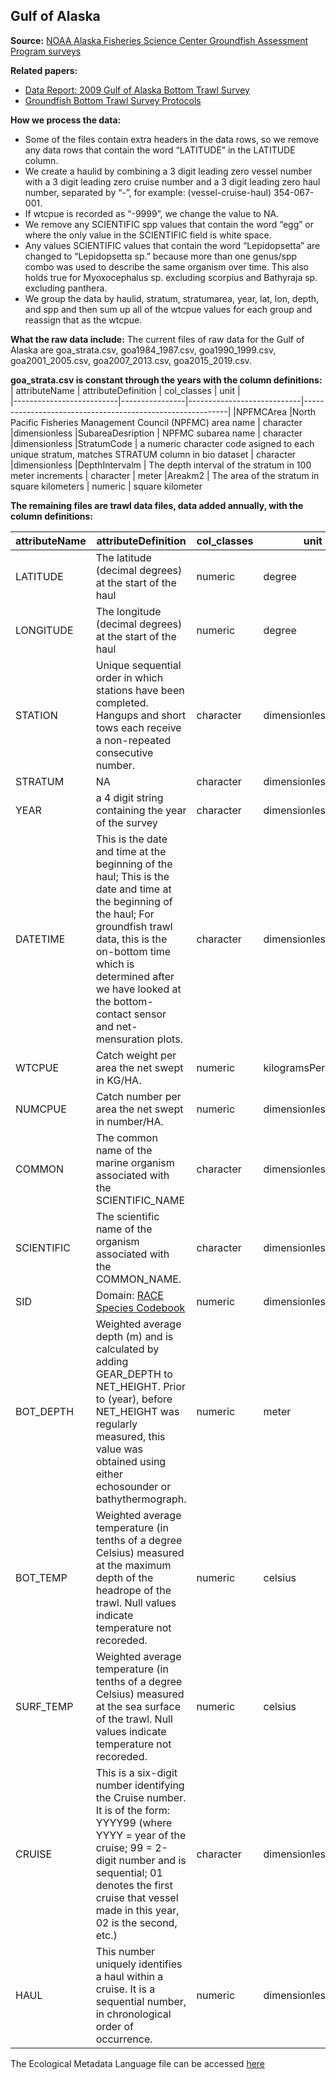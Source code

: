 Gulf of Alaska
-------------------------------

**Source:** [NOAA Alaska Fisheries Science Center Groundfish Assessment Program surveys](https://apps-afsc.fisheries.noaa.gov/RACE/groundfish/survey_data/default.htm)

**Related papers:** 
- [Data Report: 2009 Gulf of Alaska Bottom Trawl Survey](https://archive.fisheries.noaa.gov/afsc/Publications/AFSC-TM/NOAA-TM-AFSC-208.pdf)
- [Groundfish Bottom Trawl Survey Protocols](https://www.fisheries.noaa.gov/resource/document/noaa-protocols-groundfish-bottom-trawl-surveys)

**How we process the data:**
- Some of the files contain extra headers in the data rows, so we remove any data rows that contain the word “LATITUDE” in the LATITUDE column.
- We create a haulid by combining a 3 digit leading zero vessel number with a 3 digit leading zero cruise number and a 3 digit leading zero haul number, separated by “-”, for example: (vessel-cruise-haul) 354-067-001.
- If wtcpue is recorded as “-9999”, we change the value to NA.
- We remove any SCIENTIFIC spp values that contain the word “egg” or where the only value in the SCIENTIFIC field is white space.
- Any values SCIENTIFIC values that contain the word “Lepidopsetta” are changed to “Lepidopsetta sp.” because more than one genus/spp combo was used to describe the same organism over time. This also holds true for Myoxocephalus sp. excluding scorpius and Bathyraja sp. excluding panthera.
- We group the data by haulid, stratum, stratumarea, year, lat, lon, depth, and spp and then sum up all of the wtcpue values for each group and reassign that as the wtcpue.

**What the raw data include:**
The current files of raw data for the Gulf of Alaska are goa_strata.csv, goa1984_1987.csv, goa1990_1999.csv, goa2001_2005.csv, goa2007_2013.csv, goa2015_2019.csv.

**goa_strata.csv is constant through the years with the column definitions:**
| attributeName                  | attributeDefinition   | col_classes             | unit |       
|--------------------------|----------------|----------------------------|-----------------------------------------------------------|
|NPFMCArea	|North Pacific Fisheries Management Council (NPFMC) area name |	character	|dimensionless
|SubareaDesription | NPFMC subarea name |	character	|dimensionless
|StratumCode |	a numeric character code asigned to each unique stratum, matches STRATUM column in bio dataset |	character	|dimensionless
|DepthIntervalm |	The depth interval of the stratum in 100 meter increments |	character	| meter
|Areakm2 |	The area of the stratum in square kilometers |	numeric | square kilometer

**The remaining files are trawl data files, data added annually, with the column definitions:**

| attributeName                  | attributeDefinition   | col_classes             | unit |       
|--------------------------|----------------|----------------------------|-----------------------------------------------------------|
|LATITUDE	|The latitude (decimal degrees) at the start of the haul|	numeric	|degree
|LONGITUDE |	The longitude (decimal degrees) at the start of the haul|	numeric	|degree
|STATION|Unique sequential order in which stations have been completed. Hangups and short tows each receive a non-repeated consecutive number.|character |dimensionless
|STRATUM	|NA	|character	|dimensionless
|YEAR	|a 4 digit string containing the year of the survey	|character	|dimensionless
|DATETIME	|This is the date and time at the beginning of the haul; This is the date and time at the beginning of the haul; For groundfish trawl data, this is the on-bottom time which is determined after we have looked at the bottom-contact sensor and net-mensuration plots.	|character	|dimensionless
|WTCPUE	|Catch weight per area the net swept in KG/HA.|	numeric	|kilogramsPerHectare
|NUMCPUE	|Catch number per area the net swept in number/HA.	|numeric	|dimensionless
|COMMON |	The common name of the marine organism associated with the SCIENTIFIC_NAME	|character|	dimensionless
|SCIENTIFIC	|The scientific name of the organism associated with the COMMON_NAME.	|character	|dimensionless
|SID	|Domain: [RACE Species Codebook](http://www.afsc.noaa.gov/RACE/groundfish/species_codebook.pdf)	|numeric	|dimensionless
|BOT_DEPTH	|Weighted average depth (m) and is calculated by adding GEAR_DEPTH to NET_HEIGHT. Prior to (year), before NET_HEIGHT was regularly measured, this value was obtained using either echosounder or bathythermograph.	|numeric	|meter
|BOT_TEMP	|Weighted average temperature (in tenths of a degree Celsius) measured at the maximum depth of the headrope of the trawl. Null values indicate temperature not recoreded.	|numeric	|celsius
|SURF_TEMP	|Weighted average temperature (in tenths of a degree Celsius) measured at the sea surface of the trawl. Null values indicate temperature not recoreded.	|numeric	|celsius
|CRUISE	|This is a six-digit number identifying the Cruise number. It is of the form: YYYY99 (where YYYY = year of the cruise; 99 = 2-digit number and is sequential; 01 denotes the first cruise that vessel made in this year, 02 is the second, etc.)|	character	|dimensionless
|HAUL	|This number uniquely identifies a haul within a cruise. It is a sequential number, in chronological order of occurrence.	|numeric	|dimensionless

The Ecological Metadata Language file can be accessed [here](https://github.com/pinskylab/OceanAdapt/blob/new_canada_2019/metaData/goa/goa.xml)
